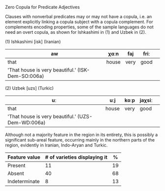 Zero Copula for Predicate Adjectives

Clauses with nonverbal predicates may or may not have a copula, i.e. an
element explicitly linking a copula subject with a copula complement.
For complements encoding properties, some of the sample languages do not
need an overt copula, as shown for Ishkashimi in ‎(1) and Uzbek in ‎(2).

(1) Ishkashimi \[isk\] (Iranian)

| aw                                                | χɑːn  | faj  | friː |     |
|---------------------------------------------------|-------|------|------|-----|
| that                                              | house | very | good |     |
| 'That house is very beautiful.' (ISK-Dem-SO:006a) |       |      |      |     |

(2) Uzbek \[uzs\] (Turkic)

| uː                                                | uːj   | koːp | jaχsiː |     |
|---------------------------------------------------|-------|------|--------|-----|
| that                                              | house | very | good   |     |
| 'That house is very beautiful.' (UZS-Dem-WD:006a) |       |      |        |     |

Although not a majority feature in the region in its entirety, this is
possibly a significant sub-areal feature, occurring mainly in the
northern parts of the region, evidently in Iranian, Indo-Aryan and
Turkic.

| Feature value | \# of varieties displaying it | \%  |
|---------------|-------------------------------|-----|
| Present       | 11                            | 19  |
| Absent        | 40                            | 68  |
| Indeterminate | 8                             | 13  |
